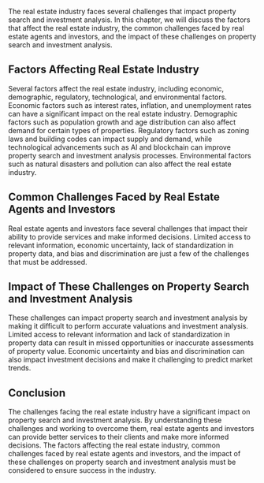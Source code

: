 
The real estate industry faces several challenges that impact property search and investment analysis. In this chapter, we will discuss the factors that affect the real estate industry, the common challenges faced by real estate agents and investors, and the impact of these challenges on property search and investment analysis.

Factors Affecting Real Estate Industry
--------------------------------------

Several factors affect the real estate industry, including economic, demographic, regulatory, technological, and environmental factors. Economic factors such as interest rates, inflation, and unemployment rates can have a significant impact on the real estate industry. Demographic factors such as population growth and age distribution can also affect demand for certain types of properties. Regulatory factors such as zoning laws and building codes can impact supply and demand, while technological advancements such as AI and blockchain can improve property search and investment analysis processes. Environmental factors such as natural disasters and pollution can also affect the real estate industry.

Common Challenges Faced by Real Estate Agents and Investors
-----------------------------------------------------------

Real estate agents and investors face several challenges that impact their ability to provide services and make informed decisions. Limited access to relevant information, economic uncertainty, lack of standardization in property data, and bias and discrimination are just a few of the challenges that must be addressed.

Impact of These Challenges on Property Search and Investment Analysis
---------------------------------------------------------------------

These challenges can impact property search and investment analysis by making it difficult to perform accurate valuations and investment analysis. Limited access to relevant information and lack of standardization in property data can result in missed opportunities or inaccurate assessments of property value. Economic uncertainty and bias and discrimination can also impact investment decisions and make it challenging to predict market trends.

Conclusion
----------

The challenges facing the real estate industry have a significant impact on property search and investment analysis. By understanding these challenges and working to overcome them, real estate agents and investors can provide better services to their clients and make more informed decisions. The factors affecting the real estate industry, common challenges faced by real estate agents and investors, and the impact of these challenges on property search and investment analysis must be considered to ensure success in the industry.
